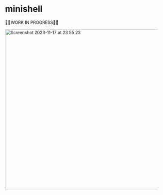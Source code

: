 # minishell

🚧🚧WORK IN PROGRESS🚧🚧

<img width="529" alt="Screenshot 2023-11-17 at 23 55 23" src="https://github.com/sa4-E/minishell/assets/136271426/63ebf257-a23e-4404-91b5-a2e4a0bf3380">


